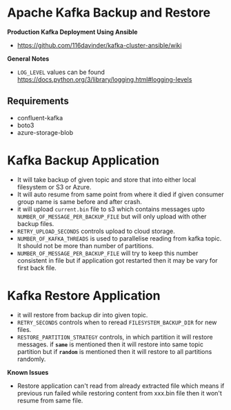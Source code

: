 # Apache Kafka Backup and Restore

**Production Kafka Deployment Using Ansible**
* https://github.com/116davinder/kafka-cluster-ansible/wiki

**General Notes**
* `LOG_LEVEL` values can be found https://docs.python.org/3/library/logging.html#logging-levels

## Requirements
* confluent-kafka
* boto3
* azure-storage-blob

# Kafka Backup Application

* It will take backup of given topic and store that into either local filesystem or S3 or Azure.
* It will auto resume from same point from where it died if given consumer group name is same before and after crash.
* it will upload `current.bin` file to s3 which contains messages upto `NUMBER_OF_MESSAGE_PER_BACKUP_FILE`
but will only upload with other backup files.
* `RETRY_UPLOAD_SECONDS` controls upload to cloud storage.
* `NUMBER_OF_KAFKA_THREADS` is used to parallelise reading from kafka topic.
It should not be more than number of partitions.
* `NUMBER_OF_MESSAGE_PER_BACKUP_FILE` will try to keep this number consistent in file
but if application got restarted then it may be vary for first back file.

# Kafka Restore Application

* it will restore from backup dir into given topic.
* `RETRY_SECONDS` controls when to reread `FILESYSTEM_BACKUP_DIR` for new files.
* `RESTORE_PARTITION_STRATEGY` controls, in which partition it will restore messages. if **`same`** is mentioned then it will restore into same topic partition but if **`random`** is mentioned then it will restore to all partitions randomly.

**Known Issues**
* Restore application can't read from already extracted file which means if previous run failed while restoring content from xxx.bin file then it won't resume from same file.

